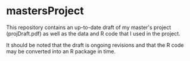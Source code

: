 # mastersProject

This repository contains an up-to-date draft of my master's project (projDraft.pdf) as well as the data and R code that I used in the project.

It should be noted that the draft is ongoing revisions and that the R code may be converted into an R package in time.
